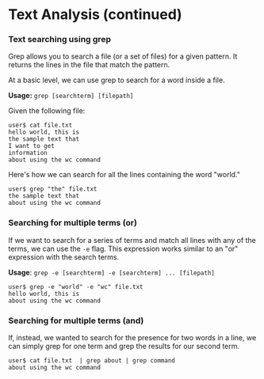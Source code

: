 # Text Analysis (continued)

### Text searching using grep

Grep allows you to search a file (or a set of files) for a given pattern. It returns the lines in the file that match the pattern.

At a basic level, we can use grep to search for a word inside a file.

__Usage:__ ```grep [searchterm] [filepath]```

Given the following file:

```console
user$ cat file.txt 
hello world, this is
the sample text that
I want to get
information
about using the wc command
```

Here's how we can search for all the lines containing the word "world."

```console
user$ grep "the" file.txt 
the sample text that
about using the wc command
```
### Searching for multiple terms (or)

If we want to search for a series of terms and match all lines with any of the terms, we can use the ```-e``` flag. This expression works similar to an "or" expression with the search terms.

__Usage__: ```grep -e [searchterm] -e [searchterm] ... [filepath]```

```console
user$ grep -e "world" -e "wc" file.txt 
hello world, this is
about using the wc command
```
### Searching for multiple terms (and)
If, instead, we wanted to search for the presence for two words in a line, we can simply grep for one term and grep the results for our second term.

```console
user$ cat file.txt  | grep about | grep command
about using the wc command
```